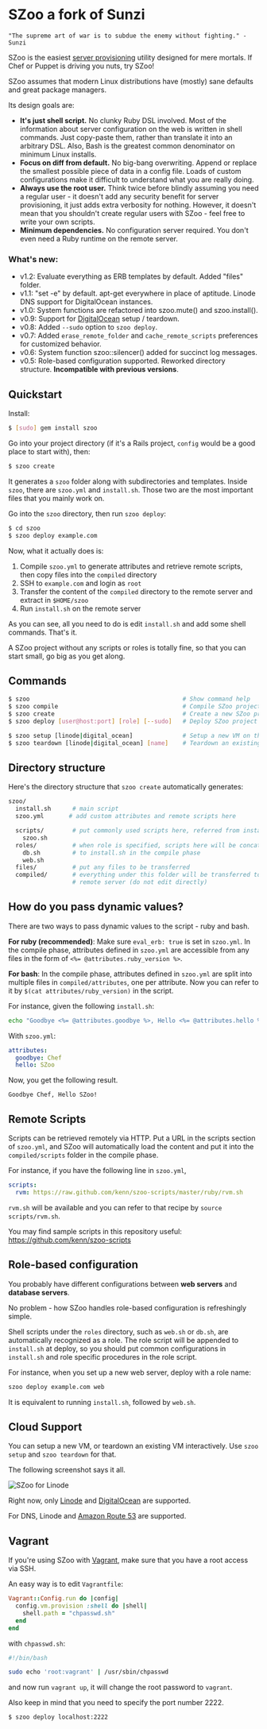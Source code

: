SZoo a fork of Sunzi
====================

```
"The supreme art of war is to subdue the enemy without fighting." - Sunzi
```

SZoo is the easiest [server provisioning](http://en.wikipedia.org/wiki/Provisioning#Server_provisioning) utility designed for mere mortals. If Chef or Puppet is driving you nuts, try SZoo!

SZoo assumes that modern Linux distributions have (mostly) sane defaults and great package managers.

Its design goals are:

* **It's just shell script.** No clunky Ruby DSL involved. Most of the information about server configuration on the web is written in shell commands. Just copy-paste them, rather than translate it into an arbitrary DSL. Also, Bash is the greatest common denominator on minimum Linux installs.
* **Focus on diff from default.** No big-bang overwriting. Append or replace the smallest possible piece of data in a config file. Loads of custom configurations make it difficult to understand what you are really doing.
* **Always use the root user.** Think twice before blindly assuming you need a regular user - it doesn't add any security benefit for server provisioning, it just adds extra verbosity for nothing. However, it doesn't mean that you shouldn't create regular users with SZoo - feel free to write your own scripts.
* **Minimum dependencies.** No configuration server required. You don't even need a Ruby runtime on the remote server.

### What's new:

* v1.2: Evaluate everything as ERB templates by default. Added "files" folder.
* v1.1: "set -e" by default. apt-get everywhere in place of aptitude. Linode DNS support for DigitalOcean instances.
* v1.0: System functions are refactored into szoo.mute() and szoo.install().
* v0.9: Support for [DigitalOcean](https://www.digitalocean.com) setup / teardown.
* v0.8: Added `--sudo` option to `szoo deploy`.
* v0.7: Added `erase_remote_folder` and `cache_remote_scripts` preferences for customized behavior.
* v0.6: System function szoo::silencer() added for succinct log messages.
* v0.5: Role-based configuration supported. Reworked directory structure. **Incompatible with previous versions**.

Quickstart
----------

Install:

```bash
$ [sudo] gem install szoo
```

Go into your project directory (if it's a Rails project, `config` would be a good place to start with), then:

```bash
$ szoo create
```

It generates a `szoo` folder along with subdirectories and templates. Inside `szoo`, there are `szoo.yml` and `install.sh`. Those two are the most important files that you mainly work on.

Go into the `szoo` directory, then run `szoo deploy`:

```bash
$ cd szoo
$ szoo deploy example.com
```

Now, what it actually does is:

1. Compile `szoo.yml` to generate attributes and retrieve remote scripts, then copy files into the `compiled` directory
1. SSH to `example.com` and login as `root`
1. Transfer the content of the `compiled` directory to the remote server and extract in `$HOME/szoo`
1. Run `install.sh` on the remote server

As you can see, all you need to do is edit `install.sh` and add some shell commands. That's it.

A SZoo project without any scripts or roles is totally fine, so that you can start small, go big as you get along.

Commands
--------

```bash
$ szoo                                           # Show command help
$ szoo compile                                   # Compile SZoo project
$ szoo create                                    # Create a new SZoo project
$ szoo deploy [user@host:port] [role] [--sudo]   # Deploy SZoo project

$ szoo setup [linode|digital_ocean]              # Setup a new VM on the cloud services
$ szoo teardown [linode|digital_ocean] [name]    # Teardown an existing VM on the cloud services
```

Directory structure
-------------------

Here's the directory structure that `szoo create` automatically generates:

```bash
szoo/
  install.sh      # main script
  szoo.yml       # add custom attributes and remote scripts here

  scripts/        # put commonly used scripts here, referred from install.sh
    szoo.sh
  roles/          # when role is specified, scripts here will be concatenated
    db.sh         # to install.sh in the compile phase
    web.sh
  files/          # put any files to be transferred
  compiled/       # everything under this folder will be transferred to the
                  # remote server (do not edit directly)
```

How do you pass dynamic values?
-------------------------------

There are two ways to pass dynamic values to the script - ruby and bash.

**For ruby (recommended)**: Make sure `eval_erb: true` is set in `szoo.yml`. In the compile phase, attributes defined in `szoo.yml` are accessible from any files in the form of `<%= @attributes.ruby_version %>`.

**For bash**: In the compile phase, attributes defined in `szoo.yml` are split into multiple files in `compiled/attributes`, one per attribute. Now you can refer to it by `$(cat attributes/ruby_version)` in the script.

For instance, given the following `install.sh`:

```bash
echo "Goodbye <%= @attributes.goodbye %>, Hello <%= @attributes.hello %>!"
```

With `szoo.yml`:

```yaml
attributes:
  goodbye: Chef
  hello: SZoo
```

Now, you get the following result.

```
Goodbye Chef, Hello SZoo!
```

Remote Scripts
--------------

Scripts can be retrieved remotely via HTTP. Put a URL in the scripts section of `szoo.yml`, and SZoo will automatically load the content and put it into the `compiled/scripts` folder in the compile phase.

For instance, if you have the following line in `szoo.yml`,

```yaml
scripts:
  rvm: https://raw.github.com/kenn/szoo-scripts/master/ruby/rvm.sh
```

`rvm.sh` will be available and you can refer to that recipe by `source scripts/rvm.sh`.

You may find sample scripts in this repository useful: https://github.com/kenn/szoo-scripts

Role-based configuration
------------------------

You probably have different configurations between **web servers** and **database servers**.

No problem - how SZoo handles role-based configuration is refreshingly simple.

Shell scripts under the `roles` directory, such as `web.sh` or `db.sh`, are automatically recognized as a role. The role script will be appended to `install.sh` at deploy, so you should put common configurations in `install.sh` and role specific procedures in the role script.

For instance, when you set up a new web server, deploy with a role name:

```bash
szoo deploy example.com web
```

It is equivalent to running `install.sh`, followed by `web.sh`.

Cloud Support
-------------

You can setup a new VM, or teardown an existing VM interactively. Use `szoo setup` and `szoo teardown` for that.

The following screenshot says it all.

![SZoo for Linode](http://farm8.staticflickr.com/7210/6783789868_ab89010d5c.jpg)

Right now, only [Linode](http://www.linode.com/) and [DigitalOcean](https://www.digitalocean.com) are supported.

For DNS, Linode and [Amazon Route 53](http://aws.amazon.com/route53/) are supported.

Vagrant
-------

If you're using SZoo with [Vagrant](http://vagrantup.com/), make sure that you have a root access via SSH.

An easy way is to edit `Vagrantfile`:

```ruby
Vagrant::Config.run do |config|
  config.vm.provision :shell do |shell|
    shell.path = "chpasswd.sh"
  end
end
```

with `chpasswd.sh`:

```bash
#!/bin/bash

sudo echo 'root:vagrant' | /usr/sbin/chpasswd
```

and now run `vagrant up`, it will change the root password to `vagrant`.

Also keep in mind that you need to specify the port number 2222.

```bash
$ szoo deploy localhost:2222
```
